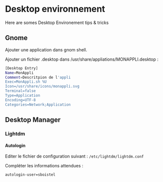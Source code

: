 # Desktop environnement
 
Here are somes Desktop Environement tips & tricks

## Gnome

Ajouter une application dans gnom shell.

Ajouter un fichier .desktop dans /usr/share/appliations/MONAPPLI.desktop :

```BASH
[Desktop Entry]
Name=MonAppli
Comment=Descritpion de l'appli
Exec=MonAppli.sh %U
Icon=/usr/share/icons/monappli.svg
Terminal=false
Type=Application
Encoding=UTF-8
Categories=Network;Application
```

## Desktop Manager

### Lightdm

#### Autologin

Editer le fichier de configuration suivant : ``/etc/lightdm/lightdm.conf``

Compléter les informations attendues :

```BASH
autologin-user=sboistel
```